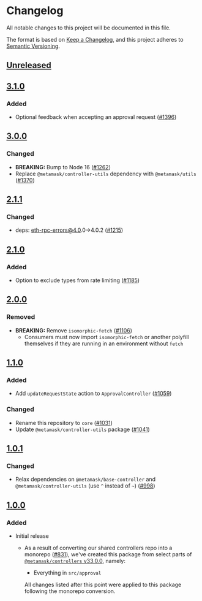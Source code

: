 # Changelog
All notable changes to this project will be documented in this file.

The format is based on [Keep a Changelog](https://keepachangelog.com/en/1.0.0/),
and this project adheres to [Semantic Versioning](https://semver.org/spec/v2.0.0.html).

## [Unreleased]

## [3.1.0]
### Added
- Optional feedback when accepting an approval request ([#1396](https://github.com/MetaMask/core/pull/1396))

## [3.0.0]
### Changed
- **BREAKING:** Bump to Node 16 ([#1262](https://github.com/MetaMask/core/pull/1262))
- Replace `@metamask/controller-utils` dependency with `@metamask/utils` ([#1370](https://github.com/MetaMask/core/pull/1370))

## [2.1.1]
### Changed
- deps: eth-rpc-errors@4.0.0->4.0.2 ([#1215](https://github.com/MetaMask/core/pull/1215))

## [2.1.0]
### Added
- Option to exclude types from rate limiting ([#1185](https://github.com/MetaMask/core/pull/1185))

## [2.0.0]
### Removed
- **BREAKING:** Remove `isomorphic-fetch` ([#1106](https://github.com/MetaMask/controllers/pull/1106))
  - Consumers must now import `isomorphic-fetch` or another polyfill themselves if they are running in an environment without `fetch`

## [1.1.0]
### Added
- Add `updateRequestState` action to `ApprovalController` ([#1059](https://github.com/MetaMask/controllers/pull/1059))

### Changed
- Rename this repository to `core` ([#1031](https://github.com/MetaMask/controllers/pull/1031))
- Update `@metamask/controller-utils` package ([#1041](https://github.com/MetaMask/controllers/pull/1041))

## [1.0.1]
### Changed
- Relax dependencies on `@metamask/base-controller` and `@metamask/controller-utils` (use `^` instead of `~`) ([#998](https://github.com/MetaMask/core/pull/998))

## [1.0.0]
### Added
- Initial release
  - As a result of converting our shared controllers repo into a monorepo ([#831](https://github.com/MetaMask/core/pull/831)), we've created this package from select parts of [`@metamask/controllers` v33.0.0](https://github.com/MetaMask/core/tree/v33.0.0), namely:
    - Everything in `src/approval`

    All changes listed after this point were applied to this package following the monorepo conversion.

[Unreleased]: https://github.com/MetaMask/core/compare/@metamask/approval-controller@3.1.0...HEAD
[3.1.0]: https://github.com/MetaMask/core/compare/@metamask/approval-controller@3.0.0...@metamask/approval-controller@3.1.0
[3.0.0]: https://github.com/MetaMask/core/compare/@metamask/approval-controller@2.1.1...@metamask/approval-controller@3.0.0
[2.1.1]: https://github.com/MetaMask/core/compare/@metamask/approval-controller@2.1.0...@metamask/approval-controller@2.1.1
[2.1.0]: https://github.com/MetaMask/core/compare/@metamask/approval-controller@2.0.0...@metamask/approval-controller@2.1.0
[2.0.0]: https://github.com/MetaMask/core/compare/@metamask/approval-controller@1.1.0...@metamask/approval-controller@2.0.0
[1.1.0]: https://github.com/MetaMask/core/compare/@metamask/approval-controller@1.0.1...@metamask/approval-controller@1.1.0
[1.0.1]: https://github.com/MetaMask/core/compare/@metamask/approval-controller@1.0.0...@metamask/approval-controller@1.0.1
[1.0.0]: https://github.com/MetaMask/core/releases/tag/@metamask/approval-controller@1.0.0
